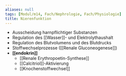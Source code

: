 ```yaml
---
aliases: null
tags: [Modul/m14, Fach/Nephrologie, Fach/Physiologie]
title: Nierenfunktion
---
```

- Ausscheidung harnpflichtiger Substanzen
- Regulation des [[Wasser]]- und Elektrolythaushalt
- Regulation des Blutvolumens und des Blutdrucks
- Stoffwechselprozesse ([[Renale Gluconeogenese]])
- **[[endokrin]]**
	- [[Renale Erythropoetin-Synthese]]
	- [[Calcitriol]]-Aktivierung
	- [[Knochenstoffwechsel]]


